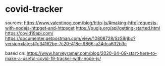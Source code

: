 # covid-tracker
sources:
https://www.valentinog.com/blog/http-js/#making-http-requests-with-nodejs-httpget-and-httpsget
https://pugjs.org/api/getting-started.html
https://covid19api.com/
https://documenter.getpostman.com/view/10808728/SzS8rjbc?version=latest#c34162be-7c20-418e-9866-a24dca632b3c

based on:
https://www.harveyramer.com/blog/2020-04-09-start-here-to-make-a-useful-covid-19-tracker-with-node-js/


